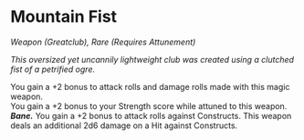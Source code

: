 # Mountain Fist
*Weapon (Greatclub), Rare (Requires Attunement)*

*This oversized yet uncannily lightweight club was created using a clutched fist of a petrified ogre.*

You gain a +2 bonus to attack rolls and damage rolls made with this magic weapon.  
You gain a +2 bonus to your Strength score while attuned to this weapon.  
***Bane.*** You gain a +2 bonus to attack rolls against Constructs. This weapon deals an additional 2d6 damage on a Hit against Constructs.  